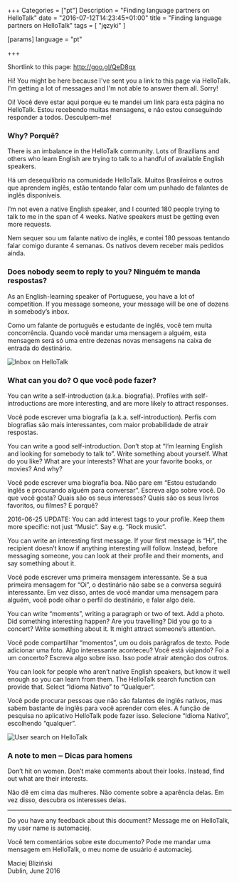 +++
Categories = ["pt"]
Description = "Finding language partners on HelloTalk"
date = "2016-07-12T14:23:45+01:00"
title = "Finding language partners on HelloTalk"
tags = [ "języki" ]

[params]
  language = "pt"

+++

Shortlink to this page: http://goo.gl/QeD8gx

Hi! You might be here because I've sent you a link to this page via HelloTalk.
I'm getting a lot of messages and I'm not able to answer them all. Sorry!

Oi! Você deve estar aqui porque eu te mandei um link para esta página no
HelloTalk. Estou recebendo muitas mensagens, e não estou conseguindo responder
a todos. Desculpem-me!

### Why? Porquê?

There is an imbalance in the HelloTalk community. Lots of Brazilians and others
who learn English are trying to talk to a handful of available English speakers.

Há um desequilíbrio na comunidade HelloTalk. Muitos Brasileiros e outros que
aprendem inglês, estão tentando falar com um punhado de falantes de inglês
disponíveis.

I’m not even a native English speaker, and I counted 180 people trying to talk
to me in the span of 4 weeks. Native speakers must be getting even more
requests.

Nem sequer sou um falante nativo de inglês, e contei 180 pessoas tentando falar
comigo durante 4 semanas. Os nativos devem receber mais pedidos ainda.

### Does nobody seem to reply to you? Ninguém te manda respostas?

As an English-learning speaker of Portuguese, you have a lot of competition. If
you message someone, your message will be one of dozens in somebody’s inbox.

Como um falante de português e estudante de inglês, você tem muita concorrência.
Quando você mandar uma mensagem a alguém, esta mensagem será só uma entre
dezenas novas mensagens na caixa de entrada do destinário.

![Inbox on HelloTalk](/images/2016/hellotalk-inbox-440.jpg)

### What can you do? O que você pode fazer?

You can write a self-introduction (a.k.a. biografia). Profiles with
self-introductions are more interesting, and are more likely to attract
responses.

Você pode escrever uma biografia (a.k.a. self-introduction). Perfis com
biografias são mais interessantes, com maior probabilidade de atrair respostas.

You can write a good self-introduction. Don’t stop at “I’m learning English and
looking for somebody to talk to”. Write something about yourself. What do you
like? What are your interests? What are your favorite books, or movies? And why?

Você pode escrever uma biografia boa. Não pare em “Estou estudando inglês
e procurando alguém para conversar”. Escreva algo sobre você. Do que você gosta?
Quais são os seus interesses? Quais são os seus livros favoritos, ou filmes?
E porquê?

2016-06-25 UPDATE: You can add interest tags to your profile. Keep them more
specific: not just “Music”. Say e.g. “Rock music”.

You can write an interesting first message. If your first message is “Hi”, the
recipient doesn’t know if anything interesting will follow. Instead, before
messaging someone, you can look at their profile and their moments, and say
something about it.

Você pode escrever uma primeira mensagem interessante. Se a sua primeira
mensagem for “Oi”, o destinário não sabe se a conversa seguirá interessante. Em
vez disso, antes de você mandar uma mensagem para alguém, você pode olhar
o perfil do destinário, e falar algo dele.

You can write “moments”, writing a paragraph or two of text. Add a photo. Did
something interesting happen? Are you travelling? Did you go to a concert? Write
something about it. It might attract someone’s attention.

Você pode compartilhar “momentos”, um ou dois parágrafos de texto. Pode
adicionar uma foto. Algo interessante aconteceu? Você está viajando? Foi a um
concerto? Escreva algo sobre isso. Isso pode atrair atenção dos outros.

You can look for people who aren’t native English speakers, but know it well
enough so you can learn from them. The HelloTalk search function can provide
that. Select “Idioma Nativo” to “Qualquer”.

Você pode procurar pessoas que não são falantes de inglês nativos, mas sabem
bastante de inglês para você aprender com eles. A função de pesquisa no
aplicativo HelloTalk pode fazer isso. Selecione “Idioma Nativo”, escolhendo
“qualquer”.

![User search on HelloTalk](/images/2016/hellotalk-search-440.jpg)

### A note to men ‒ Dicas para homens

Don’t hit on women. Don’t make comments about their looks. Instead, find out what are their interests.

Não dê em cima das mulheres. Não comente sobre a aparência delas. Em vez disso, descubra os interesses delas.

* * *

Do you have any feedback about this document? Message me on HelloTalk, my user
name is automaciej.

Você tem comentários sobre este documento? Pode me mandar uma mensagem em
HelloTalk, o meu nome de usuário é automaciej.

Maciej Bliziński \
Dublin, June 2016
